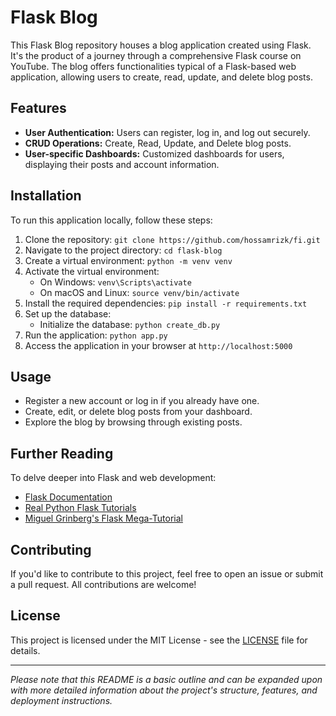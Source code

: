 # Flask Blog

This Flask Blog repository houses a blog application created using Flask. It's the product of a journey through a comprehensive Flask course on YouTube. The blog offers functionalities typical of a Flask-based web application, allowing users to create, read, update, and delete blog posts.

## Features

- **User Authentication:** Users can register, log in, and log out securely.
- **CRUD Operations:** Create, Read, Update, and Delete blog posts.
- **User-specific Dashboards:** Customized dashboards for users, displaying their posts and account information.

## Installation

To run this application locally, follow these steps:

1. Clone the repository: `git clone https://github.com/hossamrizk/fi.git`
2. Navigate to the project directory: `cd flask-blog`
3. Create a virtual environment: `python -m venv venv`
4. Activate the virtual environment:
   - On Windows: `venv\Scripts\activate`
   - On macOS and Linux: `source venv/bin/activate`
5. Install the required dependencies: `pip install -r requirements.txt`
6. Set up the database:
   - Initialize the database: `python create_db.py`
7. Run the application: `python app.py`
8. Access the application in your browser at `http://localhost:5000`

## Usage

- Register a new account or log in if you already have one.
- Create, edit, or delete blog posts from your dashboard.
- Explore the blog by browsing through existing posts.

## Further Reading

To delve deeper into Flask and web development:

- [Flask Documentation](https://flask.palletsprojects.com/)
- [Real Python Flask Tutorials](https://realpython.com/tutorials/flask/)
- [Miguel Grinberg's Flask Mega-Tutorial](https://blog.miguelgrinberg.com/post/the-flask-mega-tutorial-part-i-hello-world)

## Contributing

If you'd like to contribute to this project, feel free to open an issue or submit a pull request. All contributions are welcome!

## License

This project is licensed under the MIT License - see the [LICENSE](LICENSE) file for details.

---

*Please note that this README is a basic outline and can be expanded upon with more detailed information about the project's structure, features, and deployment instructions.*
